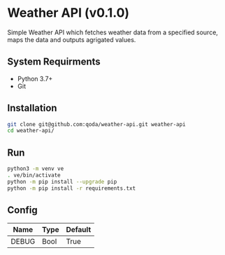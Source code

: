 # Weather API (v0.1.0)

Simple Weather API which fetches weather data from a specified source, maps the data and outputs agrigated values.


## System Requirments

 - Python 3.7+
 - Git


## Installation

```bash
git clone git@github.com:qoda/weather-api.git weather-api
cd weather-api/
```

## Run

```bash
python3 -m venv ve
. ve/bin/activate
python -m pip install --upgrade pip
python -m pip install -r requirements.txt
```


## Config

| Name                       | Type | Default                                                  |
|----------------------------|------|----------------------------------------------------------|
| DEBUG                      | Bool | True                                                     |
